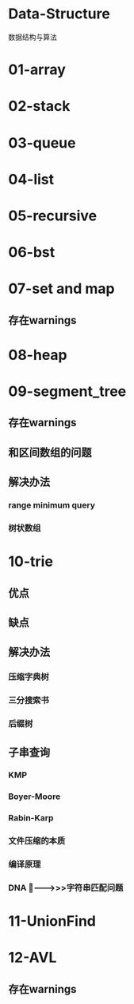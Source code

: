 # Data-Structure
数据结构与算法

# 01-array
# 02-stack
# 03-queue
# 04-list
# 05-recursive
# 06-bst
# 07-set and map
## 存在warnings
# 08-heap

# 09-segment_tree
## 存在warnings

## 和区间数组的问题
## 解决办法
### range minimum query
### 树状数组

# 10-trie
## 优点

## 缺点

## 解决办法
### 压缩字典树
### 三分搜索书
### 后缀树
## 子串查询
### KMP
### Boyer-Moore
### Rabin-Karp
### 文件压缩的本质
### 编译原理
### DNA 🧬--->>>字符串匹配问题 

# 11-UnionFind

# 12-AVL
## 存在warnings